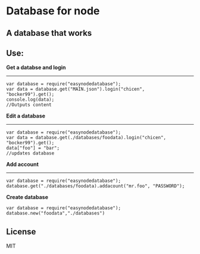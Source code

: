 # Database for node
## A database that works


## Use:

**Get a databse and login**
***
```
var database = require("easynodedatabase");
var data = database.get("MAIN.json").login("chicen", "bocker99").get();
console.log(data);
//Outputs content
```
**Edit a database**
***
```
var database = require("easynodedatabase");
var data = database.get(./databases/foodata).login("chicen", "bocker99").get();
data["foo"] = "bar";
//updates database
```
**Add account**
***
```
var database = require("easynodedatabase");
database.get("./databases/foodata).addacount("mr.foo", "PASSWORD");
```
**Create database**
```
var database = require("easynodedatabase");
database.new("foodata","./databases")
```
## License

MIT